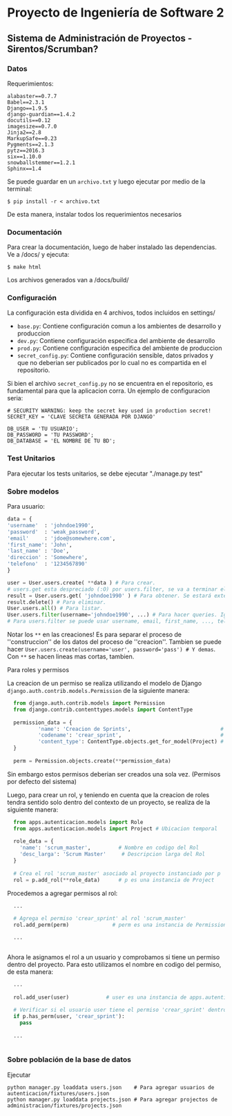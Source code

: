 # Proyecto de Ingeniería de Software 2
## Sistema de Administración de Proyectos - Sirentos/Scrumban?

### Datos
Requerimientos:

```
alabaster==0.7.7
Babel==2.3.1
Django==1.9.5
django-guardian==1.4.2
docutils==0.12
imagesize==0.7.0
Jinja2==2.8
MarkupSafe==0.23
Pygments==2.1.3
pytz==2016.3
six==1.10.0
snowballstemmer==1.2.1
Sphinx==1.4
```

Se puede guardar en un `archivo.txt` y luego ejecutar por medio de la terminal:

```
$ pip install -r < archivo.txt
```

De esta manera, instalar todos los requerimientos necesarios

### Documentación

Para crear la documentación, luego de haber instalado las dependencias. Ve a /docs/ y ejecuta:

```
$ make html
```
Los archivos generados van a /docs/build/

### Configuración

La configuración esta dividida en 4 archivos, todos incluidos en settings/

- `base.py`: Contiene configuración comun a los ambientes de desarrollo y produccion
- `dev.py`: Contiene configuración especifica del ambiente de desarrollo
- `prod.py`: Contiene configuración especifica del ambiente de produccion
- `secret_config.py`: Contiene configuración sensible, datos privados y que no deberian ser publicados por lo cual no es compartida en el repositorio.

Si bien el archivo `secret_config.py` no se encuentra en el repositorio, es fundamental para que la aplicacion corra. Un ejemplo de configuracion seria:

```
# SECURITY WARNING: keep the secret key used in production secret!
SECRET_KEY = 'CLAVE SECRETA GENERADA POR DJANGO'

DB_USER = 'TU USUARIO';
DB_PASSWORD = 'TU PASSWORD';
DB_DATABASE = 'EL NOMBRE DE TU BD';

```
### Test Unitarios
Para ejecutar los tests unitarios, se debe ejecutar "./manage.py test"

### Sobre modelos
Para usuario:

```python
data = {
'username'  : 'johndoe1990',
'password'  : 'weak_password',
'email'     : 'jdoe@somewhere.com',
'first_name': 'John',
'last_name' : 'Doe',
'direccion' : 'Somewhere',
'telefono'  : '1234567890'
}

user = User.users.create( **data ) # Para crear.
# users.get esta despreciado (:O) por users.filter, se va a terminar eliminando
result = User.users.get( 'johndoe1990' ) # Para obtener. Se estará extendiendo esto...
result.delete() # Para eliminar.
User.users.all() # Para listar.
User.users.filter(username='johndoe1990', ...) # Para hacer queries. Igual que con objects.filter
# Para users.filter se puede usar username, email, first_name, ..., telefono
```

Notar los ```**``` en las creaciones! Es para separar el proceso de ''construccion'' de los datos del proceso de ''creacion''. Tambien se puede hacer ```User.users.create(username='user', password='pass') # Y demas```. Con ```**``` se hacen lineas mas cortas, tambien.

Para roles y permisos

La creacion de un permiso se realiza utilizando el modelo de Django `django.auth.contrib.models.Permission` de la siguiente manera:

```python
  from django.auth.contrib.models import Permission
  from django.contrib.contenttypes.models import ContentType
  
  permission_data = {
          'name': 'Creacion de Sprints',                             # Descripcion larga del Permiso
          'codename': 'crear_sprint',                                # Nombre en codigo del Permiso
          'content_type': ContentType.objects.get_for_model(Project) # ContentType de algun modelo
  }
  
  perm = Permission.objects.create(**permission_data)

```
Sin embargo estos permisos deberian ser creados una sola vez. (Permisos por defecto del sistema)

Luego, para crear un rol, y teniendo en cuenta que la creacion de roles tendra sentido solo dentro del contexto de un proyecto, se realiza de la siguiente manera:

```python
  from apps.autenticacion.models import Role
  from apps.autenticacion.models import Project # Ubicacion temporal 
  
  role_data = {
    'name': 'scrum_master',         # Nombre en codigo del Rol
    'desc_larga': 'Scrum Master'     # Descripcion larga del Rol
  }
  
  # Crea el rol 'scrum_master' asociado al proyecto instanciado por p
  rol = p.add_rol(**role_data)      # p es una instancia de Project

```

Procedemos a agregar permisos al rol:

```python
  ...
  
  # Agrega el permiso 'crear_sprint' al rol 'scrum_master'
  rol.add_perm(perm)              # perm es una instancia de Permission

  ...
  
```

Ahora le asignamos el rol a un usuario y comprobamos si tiene un permiso dentro del proyecto. Para esto utilizamos
el nombre en codigo del permiso, de esta manera:

```python
  ...
  
  rol.add_user(user)            # user es una instancia de apps.autenticacion.models.User
  
  # Verificar si el usuario user tiene el permiso 'crear_sprint' dentro del proyecto p
  if p.has_perm(user, 'crear_sprint'):
    pass
  
  ...
  
```

### Sobre población de la base de datos
Ejecutar
```
python manager.py loaddata users.json    # Para agregar usuarios de autenticacion/fixtures/users.json
python manager.py loaddata projects.json # Para agregar projectos de administracion/fixtures/projects.json
```
